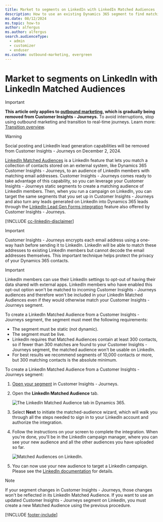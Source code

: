 ```yaml
---
title: Market to segments on LinkedIn with LinkedIn Matched Audiences
description: How to use an existing Dynamics 365 segment to find matching LinkedIn users and create a LinkedIn Matched Audience.
ms.date: 08/12/2024
ms.topic: how-to
author: alfergus
ms.author: alfergus
search.audienceType: 
  - admin
  - customizer
  - enduser
ms.custom: outbound-marketing, evergreen
---
```


# Market to segments on LinkedIn with LinkedIn Matched Audiences

> [!IMPORTANT]
> **This article only applies to [outbound marketing](user-guide.md), which is gradually being removed from Customer Insights - Journeys.** To avoid interruptions, stop using outbound marketing and transition to real-time journeys. Learn more: [Transition overview](transition-overview.md).

> [!WARNING]
> Social posting and LinkedIn lead generation capabilities will be removed from Customer Insights - Journeys on December 2, 2024.

[LinkedIn Matched Audiences](https://www.linkedin.com/help/lms/answer/86492/linkedin-matched-audiences-overview?lang=en) is a LinkedIn feature that lets you match a collection of contacts stored on an external system, like Dynamics 365 Customer Insights - Journeys, to an audience of LinkedIn members with matching email addresses. Customer Insights - Journeys comes ready to take advantage of this capability, so you can leverage your Customer Insights - Journeys static segments to create a matching audience of LinkedIn members. Then, when you run a campaign on LinkedIn, you can target the same segments that you set up in Customer Insights - Journeys and also turn any leads generated on LinkedIn into Dynamics 365 leads through the [LinkedIn Lead Gen Forms integration](linkedin-lead-gen-integration.md) feature also offered by Customer Insights - Journeys.

[!INCLUDE [cc-linkedin-disclaimer](./includes/cc-linkedin-disclaimer.md)]

> [!IMPORTANT]
> Customer Insights - Journeys encrypts each email address using a one-way hash before sending it to LinkedIn. LinkedIn will be able to match these addresses to existing LinkedIn members but cannot decode the email addresses themselves. This important technique helps protect the privacy of your Dynamics 365 contacts.

> [!IMPORTANT]
> LinkedIn members can use their LinkedIn settings to opt-out of having their data shared with external apps. LinkedIn members who have enabled this opt-out option won't be matched to incoming Customer Insights - Journeys audiences and therefore won't be included in your LinkedIn Matched Audiences even if they would otherwise match your Customer Insights - Journeys segment.

To create a LinkedIn Matched Audience from a Customer Insights - Journeys segment, the segment must meet the following requirements:

- The segment must be static (not dynamic).
- The segment must be live.
- LinkedIn requires that Matched Audiences contain at least 300 contacts, so if fewer than 300 matches are found to your Customer Insights - Journeys segment, the matched audience won't be usable on LinkedIn.
- For best results we recommend segments of 10,000 contacts or more, but 300 matching contacts is the absolute minimum.

To create a LinkedIn Matched Audience from a Customer Insights - Journeys segment:

1. [Open your segment](segmentation-lists-subscriptions.md) in Customer Insights - Journeys.

1. Open the **LinkedIn Matched Audience** tab.  

    ![The LinkedIn Matched Audience tab in Dynamics 365.](media/linkedin-segment.png "The LinkedIn Matched Audience tab in Dynamics 365")

1. Select **Next** to initiate the matched-audience wizard, which will walk you through all the steps needed to sign in to your LinkedIn account and authorize the integration.

1. Follow the instructions on your screen to complete the integration. When you're done, you'll be in the LinkedIn campaign manager, where you can see your new audience and all the other audiences  you have uploaded so far.  

    ![Matched Audiences on LinkedIn.](media/linkedin-matched-audiences.png "Matched Audiences on LinkedIn")

1. You can now use your new audience to target a LinkedIn campaign. Please see the [LinkedIn documentation](https://www.linkedin.com/help/lms) for details.

> [!NOTE]
> If your segment changes in Customer Insights - Journeys, those changes won't be reflected in its LinkedIn Matched Audience. If you want to use an updated Customer Insights - Journeys segment on LinkedIn, you must create a new Matched Audience using the previous procedure.

[!INCLUDE [footer-include](./includes/footer-banner.md)]

